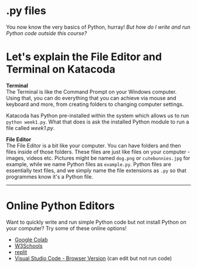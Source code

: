 # .py files
You now know the very basics of Python, hurray! *But how do I write and run Python code outside this course?*

# Let's explain the File Editor and Terminal on Katacoda
**Terminal**<br>
The Terminal is like the Command Prompt on your Windows computer. Using that, you can do everything that you can achieve via mouse and keyboard and more, from creating folders to changing computer settings.

Katacoda has Python pre-installed within the system which allows us to run ```python week1.py```. What that does is ask the installed Python module to run a file called *week1.py*.

**File Editor**<br>
The File Editor is a bit like your computer. You can have folders and then files inside of those folders. These files are just like files on your computer - images, videos etc. Pictures might be named ```dog.png``` or ```cutebunnies.jpg``` for example, while we name Python files as ```example.py```. Python files are essentially text files, and we simply name the file extensions as ```.py``` so that programmes know it's a Python file.

<hr>

# Online Python Editors
Want to quickly write and run simple Python code but not install Python on your computer? Try some of these online options!
- [Google Colab](https://colab.research.google.com/)
- [W3Schools](https://www.w3schools.com/python/trypython.asp?filename=demo_compiler)
- [replit](https://replit.com/languages/python3)
- [Visual Studio Code - Browser Version](https://vscode.dev/) (can edit but not run code)